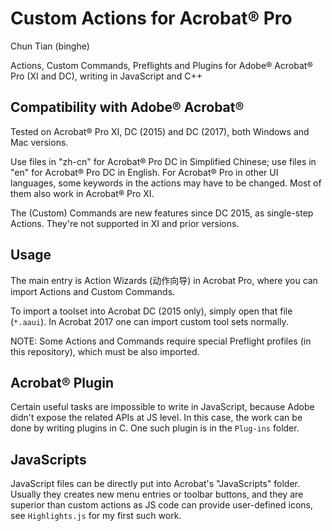 # Custom Actions for Acrobat® Pro
Chun Tian (binghe)

Actions, Custom Commands, Preflights and Plugins for Adobe® Acrobat® Pro (XI and DC), writing in JavaScript and C++

## Compatibility with Adobe® Acrobat®

Tested on Acrobat® Pro XI, DC (2015) and DC (2017), both Windows and Mac versions.

Use files in "zh-cn" for Acrobat® Pro DC in Simplified Chinese; use files in "en" for Acrobat® Pro DC in English. For Acrobat® Pro in other UI languages, some keywords in the actions may have to be changed.  Most of them also work in Acrobat® Pro XI.

The (Custom) Commands are new features since DC 2015, as single-step Actions. They're not supported in XI and prior versions.

## Usage

The main entry is Action Wizards (动作向导) in Acrobat Pro, where you can import Actions and Custom Commands.

To import a toolset into Acrobat DC (2015 only), simply open that file (`*.aaui`). In Acrobat 2017 one can import custom tool sets normally.

NOTE: Some Actions and Commands require special Preflight profiles (in this repository), which must be also imported.

## Acrobat® Plugin

Certain useful tasks are impossible to write in JavaScript, because Adobe didn't expose the related APIs at JS level. In this case, the work can be done by writing plugins in C. One such plugin is in the `Plug-ins` folder.

## JavaScripts

JavaScript files can be directly put into Acrobat's "JavaScripts" folder. Usually they creates new menu entries or toolbar buttons, and they are superior than custom actions as JS code can provide user-defined icons, see `Highlights.js` for my first such work.

